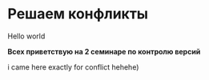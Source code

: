 # Решаем конфликты

Hello world

**Всех приветствую на 2 семинаре по контролю версий**

i came here exactly for conflict hehehe)
